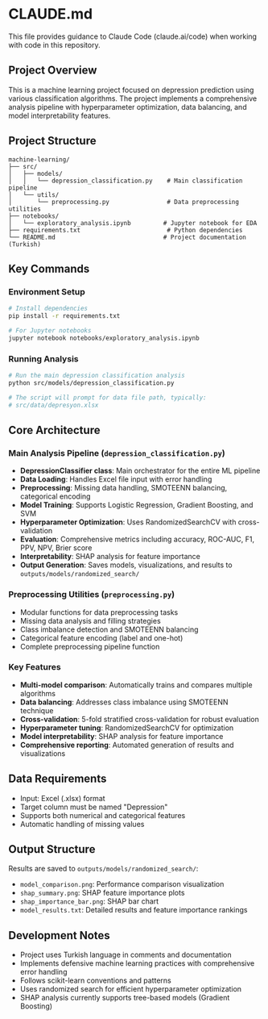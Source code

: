 # CLAUDE.md

This file provides guidance to Claude Code (claude.ai/code) when working with code in this repository.

## Project Overview

This is a machine learning project focused on depression prediction using various classification algorithms. The project implements a comprehensive analysis pipeline with hyperparameter optimization, data balancing, and model interpretability features.

## Project Structure

```
machine-learning/
├── src/
│   ├── models/
│   │   └── depression_classification.py    # Main classification pipeline
│   └── utils/
│       └── preprocessing.py                # Data preprocessing utilities
├── notebooks/
│   └── exploratory_analysis.ipynb         # Jupyter notebook for EDA
├── requirements.txt                        # Python dependencies
└── README.md                              # Project documentation (Turkish)
```

## Key Commands

### Environment Setup
```bash
# Install dependencies
pip install -r requirements.txt

# For Jupyter notebooks
jupyter notebook notebooks/exploratory_analysis.ipynb
```

### Running Analysis
```bash
# Run the main depression classification analysis
python src/models/depression_classification.py

# The script will prompt for data file path, typically:
# src/data/depresyon.xlsx
```

## Core Architecture

### Main Analysis Pipeline (`depression_classification.py`)
- **DepressionClassifier class**: Main orchestrator for the entire ML pipeline
- **Data Loading**: Handles Excel file input with error handling
- **Preprocessing**: Missing data handling, SMOTEENN balancing, categorical encoding
- **Model Training**: Supports Logistic Regression, Gradient Boosting, and SVM
- **Hyperparameter Optimization**: Uses RandomizedSearchCV with cross-validation
- **Evaluation**: Comprehensive metrics including accuracy, ROC-AUC, F1, PPV, NPV, Brier score
- **Interpretability**: SHAP analysis for feature importance
- **Output Generation**: Saves models, visualizations, and results to `outputs/models/randomized_search/`

### Preprocessing Utilities (`preprocessing.py`)
- Modular functions for data preprocessing tasks
- Missing data analysis and filling strategies
- Class imbalance detection and SMOTEENN balancing
- Categorical feature encoding (label and one-hot)
- Complete preprocessing pipeline function

### Key Features
- **Multi-model comparison**: Automatically trains and compares multiple algorithms
- **Data balancing**: Addresses class imbalance using SMOTEENN technique
- **Cross-validation**: 5-fold stratified cross-validation for robust evaluation
- **Hyperparameter tuning**: RandomizedSearchCV for optimization
- **Model interpretability**: SHAP analysis for feature importance
- **Comprehensive reporting**: Automated generation of results and visualizations

## Data Requirements

- Input: Excel (.xlsx) format
- Target column must be named "Depression"
- Supports both numerical and categorical features
- Automatic handling of missing values

## Output Structure

Results are saved to `outputs/models/randomized_search/`:
- `model_comparison.png`: Performance comparison visualization
- `shap_summary.png`: SHAP feature importance plots
- `shap_importance_bar.png`: SHAP bar chart
- `model_results.txt`: Detailed results and feature importance rankings

## Development Notes

- Project uses Turkish language in comments and documentation
- Implements defensive machine learning practices with comprehensive error handling
- Follows scikit-learn conventions and patterns
- Uses randomized search for efficient hyperparameter optimization
- SHAP analysis currently supports tree-based models (Gradient Boosting)